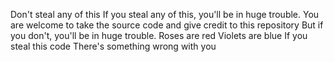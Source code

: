 Don't steal any of this
If you steal any of this, you'll be in huge trouble.
You are welcome to take the source code and give credit to this repository
But if you don't, you'll be in huge trouble.
Roses are red
Violets are blue
If you steal this code
There's something wrong with you


